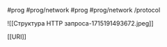 #prog #prog/network  #prog #prog/network /protocol 

![[Структура HTTP запроса-1715191493672.jpeg]]

[[URI]]